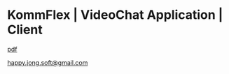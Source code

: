 # KommFlex | VideoChat Application | Client

[pdf](https://github.com/happyjongsoft/KommFlex-Client/blob/master/VideoChat%20application%20plan.pdf)

[happy.jong.soft@gmail.com](mailto:happy.jong.soft@gmail.com)